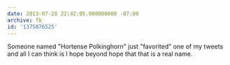 ```yaml
---
date: 2013-07-28 22:42:05.000000000 -07:00
archive: fb
id: '1375076525'
---
```


Someone named "Hortense Polkinghorn" just "favorited" one of my tweets and all I can think is I hope beyond hope that that is a real name.
